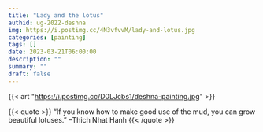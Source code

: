 ```yaml
---
title: "Lady and the lotus"
authid: ug-2022-deshna
img: https://i.postimg.cc/4N3vfvvM/lady-and-lotus.jpg
categories: [painting]
tags: []
date: 2023-03-21T06:00:00
description: ""
summary: ""
draft: false
---
```



{{< art "https://i.postimg.cc/D0LJcbs1/deshna-painting.jpg" >}}


{{< quote >}}
“If you know how to make good use of the mud, you can grow beautiful lotuses.” 
–Thich Nhat Hanh
{{< /quote >}}